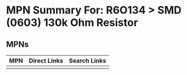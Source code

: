 



# MPN Summary For: R6O134 > SMD (0603) 130k Ohm Resistor

## MPNs
  

|MPN|Direct Links|Search Links|
| :--- | :--- | :--- |
||||
